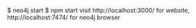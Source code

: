 $ neo4j start 
$ npm start
visit http://localhost:3000/ for website, http://localhost:7474/ for neo4j browser 
